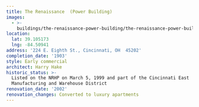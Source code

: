 ```yaml
---
title: The Renaissance  (Power Building)
images:
  - >-
    buildings/the-renaissance-power-building/the-renaissance-power-building-0_y2lhi2
location:
  lat: 39.105173
  lng: -84.50941
address: '224 E. Eighth St., Cincinnati, OH  45202'
completion_date: '1903'
style: Early commercial
architect: Harry Hake
historic_status: >-
  Listed on the NRHP on March 5, 1999 and part of the Cincinnati East
  Manufacturing and Warehouse District
renovation_date: '2002'
renovation_changes: Converted to luxury apartments
---
```

